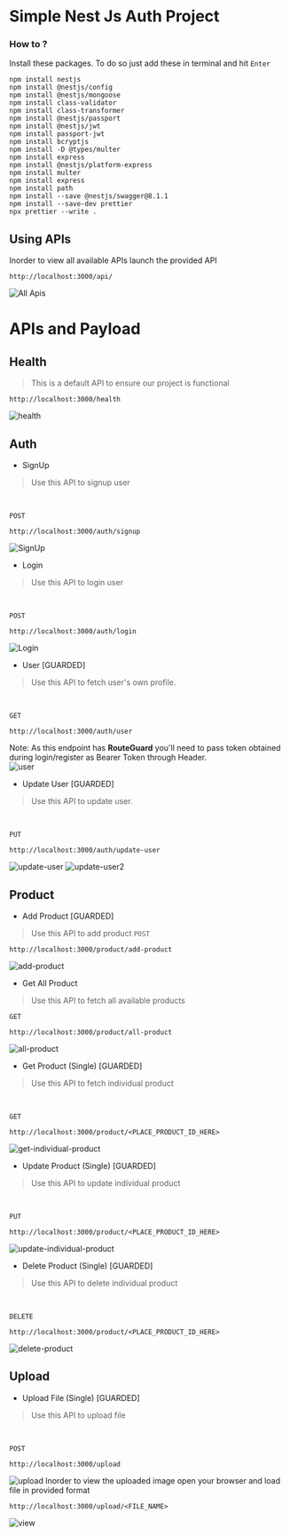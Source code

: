 
# Simple Nest Js Auth Project

### How to ?
Install these packages. To do so just add these in terminal and hit `Enter`
```
npm install nestjs
npm install @nestjs/config
npm install @nestjs/mongoose
npm install class-validator
npm install class-transformer
npm install @nestjs/passport
npm install @nestjs/jwt
npm install passport-jwt
npm install bcryptjs
npm install -D @types/multer
npm install express
npm install @nestjs/platform-express
npm install multer
npm install express
npm install path
npm install --save @nestjs/swagger@8.1.1
npm install --save-dev prettier
npx prettier --write .

```

## Using APIs
Inorder to view all available APIs launch the provided API
```
http://localhost:3000/api/
```
![All Apis](apis.png)

# APIs and Payload
## Health
> This is a default API to ensure our project is functional
```
http://localhost:3000/health
```
![health](health.png)

## Auth
- SignUp 
> Use this API to signup user
<br>

`POST`
```
http://localhost:3000/auth/signup
```
![SignUp](signup.png)


- Login
> Use this API to login user
<br>

`POST`
```
http://localhost:3000/auth/login
```
![Login](login.png)


- User [GUARDED]
> Use this API to fetch user's own profile. 
<br>

`GET`
```
http://localhost:3000/auth/user
```
Note: As this endpoint has **RouteGuard** you'll need to pass token obtained during login/register as Bearer Token through Header.
<br>
![user](user.png)


- Update User [GUARDED]
> Use this API to update user. 
<br>

`PUT`
```
http://localhost:3000/auth/update-user
```
![update-user](update-user1.png)
![update-user2](update-user2.png)

## Product
- Add Product [GUARDED]
> Use this API to add product
`POST`
```
http://localhost:3000/product/add-product
```
![add-product](add-product.png)

- Get All Product
> Use this API to fetch all available products

`GET`
```
http://localhost:3000/product/all-product
```
![all-product](all-product.png)

- Get Product (Single) [GUARDED]
> Use this API to fetch individual product
<br>

`GET`
```
http://localhost:3000/product/<PLACE_PRODUCT_ID_HERE>
```
![get-individual-product](get-individual-product.png)


- Update Product (Single) [GUARDED]
> Use this API to update individual product
<br>

`PUT`
```
http://localhost:3000/product/<PLACE_PRODUCT_ID_HERE>
```
![update-individual-product](update-individual-product.png)


- Delete Product (Single) [GUARDED]
> Use this API to delete individual product
<br>

`DELETE`
```
http://localhost:3000/product/<PLACE_PRODUCT_ID_HERE>
```
![delete-product](delete-product.png)


## Upload

- Upload File (Single) [GUARDED]
> Use this API to upload file
<br>

`POST`
```
http://localhost:3000/upload
```
![upload](upload.png)
Inorder to view the uploaded image open your browser and load file in provided format
```
http://localhost:3000/upload/<FILE_NAME>
```
![view](view.png)